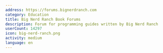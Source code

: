```yaml
---
address: https://forums.bignerdranch.com
category: Education
title: Big Nerd Ranch Book Forums
description: Forum for programming guides written by Big Nerd Ranch
userCount: 14297
icon: big-nerd-ranch.png
activity: medium
language: en
---
```

